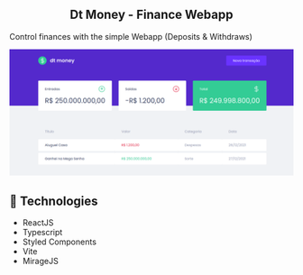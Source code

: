 <h2 align="center">
    Dt Money - Finance Webapp<br>
</h2>

Control finances with the simple Webapp (Deposits & Withdraws)

<div align="center">
    <img src="./dt.png">
</div>


## :rocket: Technologies

- ReactJS
- Typescript
- Styled Components
- Vite
- MirageJS